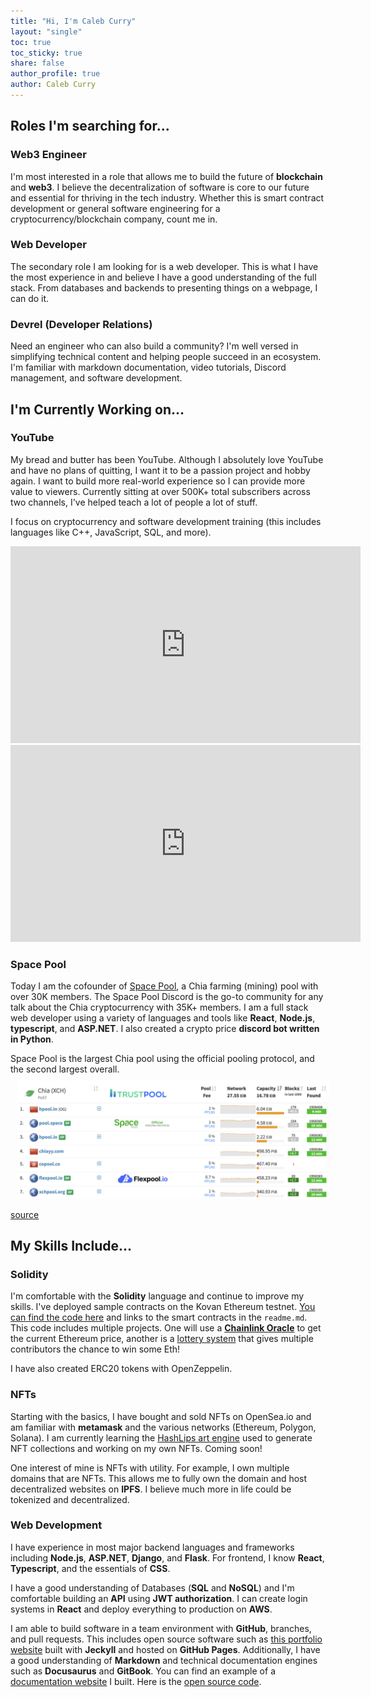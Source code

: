```yaml
---
title: "Hi, I'm Caleb Curry"
layout: "single"
toc: true
toc_sticky: true
share: false
author_profile: true
author: Caleb Curry
---
```


<link rel="stylesheet" href="assets/css/custom.css">

## Roles I'm searching for...

### Web3 Engineer

I'm most interested in a role that allows me to build the future of **blockchain** and **web3**. I believe the decentralization of software is core to our future and essential for thriving in the tech industry. Whether this is smart contract development or general software engineering for a cryptocurrency/blockchain company, count me in.

### Web Developer

The secondary role I am looking for is a web developer. This is what I have the most experience in and believe I have a good understanding of the full stack. From databases and backends to presenting things on a webpage, I can do it.

### Devrel (Developer Relations)

Need an engineer who can also build a community? I'm well versed in simplifying technical content and helping people succeed in an ecosystem. I'm familiar with markdown documentation, video tutorials, Discord management, and software development.

## I'm Currently Working on...

### YouTube

My bread and butter has been YouTube. Although I absolutely love YouTube and have no plans of quitting, I want it to be a passion project and hobby again. I want to build more real-world experience so I can provide more value to viewers. Currently sitting at over 500K+ total subscribers across two channels, I've helped teach a lot of people a lot of stuff.

I focus on cryptocurrency and software development training (this includes languages like C++, JavaScript, SQL, and more).

<iframe width="560" height="315" src="https://www.youtube.com/embed/ALdtGsyTh2E" title="YouTube video player" frameborder="0" allow="accelerometer; autoplay; clipboard-write; encrypted-media; gyroscope; picture-in-picture" allowfullscreen></iframe>
<br />
<iframe width="560" height="315" src="https://www.youtube.com/embed/CW3h9FS2-SA" title="YouTube video player" frameborder="0" allow="accelerometer; autoplay; clipboard-write; encrypted-media; gyroscope; picture-in-picture" allowfullscreen></iframe>

### Space Pool

Today I am the cofounder of [Space Pool](http://pool.space), a Chia farming (mining) pool with over 30K members. The Space Pool Discord is the go-to community for any talk about the Chia cryptocurrency with 35K+ members. I am a full stack web developer using a variety of languages and tools like **React**, **Node.js**, **typescript**, and **ASP.NET**. I also created a crypto price **discord bot written in Python**.

Space Pool is the largest Chia pool using the official pooling protocol, and the second largest overall.
<img style="padding: 10px;" src="assets/images/pool-rank.png" alt="drawing" width="500"/>
[source](https://miningpoolstats.stream/chia)

## My Skills Include...

### Solidity

I'm comfortable with the **Solidity** language and continue to improve my skills. I've deployed sample contracts on the Kovan Ethereum testnet. [You can find the code here](https://github.com/CalebCurry/initial-solidity) and links to the smart contracts in the `readme.md`. This code includes multiple projects. One will use a [**Chainlink Oracle**](https://github.com/CalebCurry/initial-solidity/blob/main/docs.chain.link/samples/Tutorials/PriceChecker.sol) to get the current Ethereum price, another is a [lottery system](https://github.com/CalebCurry/initial-solidity/blob/main/projects/lottery.sol) that gives multiple contributors the chance to win some Eth!

I have also created ERC20 tokens with OpenZeppelin.

### NFTs

Starting with the basics, I have bought and sold NFTs on OpenSea.io and am familiar with **metamask** and the various networks (Ethereum, Polygon, Solana). I am currently learning the [HashLips art engine](https://github.com/HashLips/hashlips_art_engine) used to generate NFT collections and working on my own NFTs. Coming soon!

One interest of mine is NFTs with utility. For example, I own multiple domains that are NFTs. This allows me to fully own the domain and host decentralized websites on **IPFS**. I believe much more in life could be tokenized and decentralized.

### Web Development

I have experience in most major backend languages and frameworks including **Node.js**, **ASP.NET**, **Django**, and **Flask**. For frontend, I know **React**, **Typescript**, and the essentials of **CSS**.

I have a good understanding of Databases (**SQL** and **NoSQL**) and I'm comfortable building an **API** using **JWT authorization**. I can create login systems in **React** and deploy everything to production on **AWS**.

I am able to build software in a team environment with **GitHub**, branches, and pull requests. This includes open source software such as [this portfolio website](https://github.com/CalebCurry/site) built with **Jeckyll** and hosted on **GitHub Pages**. Additionally, I have a good understanding of **Markdown** and technical documentation engines such as **Docusaurus** and **GitBook**. You can find an example of a [documentation website](https://wiki.pool.space/) I built. Here is the [open source code](https://github.com/space-pool/wiki).

